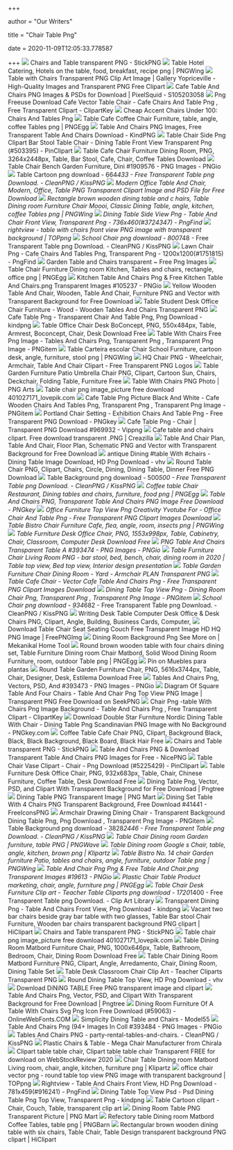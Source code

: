 +++
        
author = "Our Writers"
        
title = "Chair Table Png"
        
date = 2020-11-09T12:05:33.778587
        
+++
[ ![](http://assets.stickpng.com/images/580b57fcd9996e24bc43c27e.png)](http://assets.stickpng.com/images/580b57fcd9996e24bc43c27e.png) Chairs and Table transparent PNG - StickPNG
[ ![](https://w7.pngwing.com/pngs/163/220/png-transparent-brown-dining-table-with-two-chairs-table-chair-furniture-dining-room-tables-and-chairs-kitchen-stool-bar-stool.png)](https://w7.pngwing.com/pngs/163/220/png-transparent-brown-dining-table-with-two-chairs-table-chair-furniture-dining-room-tables-and-chairs-kitchen-stool-bar-stool.png) Table Hotel Catering, Hotels on the table, food, breakfast, recipe png |  PNGWing
[ ![](https://gallery.yopriceville.com/var/albums/Free-Clipart-Pictures/Furniture-PNG/Table_with%20Chairs_Transparent_PNG_Clip_Art_Image.png?m=1523965260)](https://gallery.yopriceville.com/var/albums/Free-Clipart-Pictures/Furniture-PNG/Table_with%20Chairs_Transparent_PNG_Clip_Art_Image.png?m=1523965260) Table with Chairs Transparent PNG Clip Art Image | Gallery Yopriceville -  High-Quality Images and Transparent PNG Free Clipart
[ ![](http://atlas-content-cdn.pixelsquid.com/stock-images/cafe-table-and-chairs-daisy-QJoKx48-600.jpg)](http://atlas-content-cdn.pixelsquid.com/stock-images/cafe-table-and-chairs-daisy-QJoKx48-600.jpg) Cafe Table And Chairs PNG Images & PSDs for Download | PixelSquid -  S105203058
[ ![](https://www.clipartkey.com/mpngs/m/31-311029_png-freeuse-download-cafe-vector-table-chair-cafe.png)](https://www.clipartkey.com/mpngs/m/31-311029_png-freeuse-download-cafe-vector-table-chair-cafe.png) Png Freeuse Download Cafe Vector Table Chair - Cafe Chairs And Table Png ,  Free Transparent Clipart - ClipartKey
[ ![](https://www.pngarts.com/files/1/Table-With-Chairs-PNG-Image-Background.png)](https://www.pngarts.com/files/1/Table-With-Chairs-PNG-Image-Background.png) Cheap Accent Chairs Under 100: Chairs And Tables Png
[ ![](https://e7.pngegg.com/pngimages/917/906/png-clipart-table-cafe-coffee-chair-furniture-table-angle-coffee-tables.png)](https://e7.pngegg.com/pngimages/917/906/png-clipart-table-cafe-coffee-chair-furniture-table-angle-coffee-tables.png) Table Cafe Coffee Chair Furniture, table, angle, coffee Tables png | PNGEgg
[ ![](https://p.kindpng.com/picc/s/214-2142067_tea-table-set-chair-hd-png-download.png)](https://p.kindpng.com/picc/s/214-2142067_tea-table-set-chair-hd-png-download.png) Table And Chairs PNG Images, Free Transparent Table And Chairs Download -  KindPNG
[ ![](https://www.pinclipart.com/picdir/middle/50-503395_table-chair-side-png-clipart-bar-stool-table.png)](https://www.pinclipart.com/picdir/middle/50-503395_table-chair-side-png-clipart-bar-stool-table.png) Table Chair Side Png Clipart Bar Stool Table Chair - Dining Table Front  View Transparent Png (#503395) - PinClipart
[ ![](https://img.favpng.com/19/13/7/table-cafe-chair-furniture-dining-room-png-favpng-NqQMm7hdcAQvUsGuQziKMPNg9.jpg)](https://img.favpng.com/19/13/7/table-cafe-chair-furniture-dining-room-png-favpng-NqQMm7hdcAQvUsGuQziKMPNg9.jpg) Table Cafe Chair Furniture Dining Room, PNG, 3264x2448px, Table, Bar Stool,  Cafe, Chair, Coffee Tables Download
[ ![](https://img2.pngio.com/table-chair-bench-garden-furniture-dining-table-transparent-kitchen-table-and-chairs-png-800_800.png)](https://img2.pngio.com/table-chair-bench-garden-furniture-dining-table-transparent-kitchen-table-and-chairs-png-800_800.png) Table Chair Bench Garden Furniture, Dini #1909576 - PNG Images - PNGio
[ ![](https://banner2.cleanpng.com/20180529/ex/kisspng-tablecloth-chair-furniture-dining-room-table-chairs-5b0cfb5f15d200.6436263715275774390894.jpg)](https://banner2.cleanpng.com/20180529/ex/kisspng-tablecloth-chair-furniture-dining-room-table-chairs-5b0cfb5f15d200.6436263715275774390894.jpg) Table Cartoon png download - 664*433 - Free Transparent Table png Download.  - CleanPNG / KissPNG
[ ![](https://png.pngtree.com/png-clipart/20190925/original/pngtree-modern-office-table-and-chair-png-image_4976811.jpg)](https://png.pngtree.com/png-clipart/20190925/original/pngtree-modern-office-table-and-chair-png-image_4976811.jpg) Modern Office Table And Chair, Modern, Office, Table PNG Transparent  Clipart Image and PSD File for Free Download
[ ![](https://w7.pngwing.com/pngs/486/698/png-transparent-rectangle-brown-wooden-dining-table-and-c-hairs-table-dining-room-furniture-chair-moooi-classic-dining-table-miscellaneous-angle-kitchen.png)](https://w7.pngwing.com/pngs/486/698/png-transparent-rectangle-brown-wooden-dining-table-and-c-hairs-table-dining-room-furniture-chair-moooi-classic-dining-table-miscellaneous-angle-kitchen.png) Rectangle brown wooden dining table and c hairs, Table Dining room  Furniture Chair Moooi, Classic Dining Table, angle, kitchen, coffee Tables  png | PNGWing
[ ![](https://www.pngfind.com/pngs/m/372-3724347_dining-table-side-view-png-table-and-chair.png)](https://www.pngfind.com/pngs/m/372-3724347_dining-table-side-view-png-table-and-chair.png) Dining Table Side View Png - Table And Chair Front View, Transparent Png -  736x460(#3724347) - PngFind
[ ![](https://toppng.com/uploads/preview/rightview-table-with-chairs-front-view-11562898863iuoowqr7jq.png)](https://toppng.com/uploads/preview/rightview-table-with-chairs-front-view-11562898863iuoowqr7jq.png) rightview - table with chairs front view PNG image with transparent  background | TOPpng
[ ![](https://banner2.cleanpng.com/20180216/epw/kisspng-table-chair-furniture-school-bench-classroom-chairs-5a869cce3c5ed3.9085394215187714062473.jpg)](https://banner2.cleanpng.com/20180216/epw/kisspng-table-chair-furniture-school-bench-classroom-chairs-5a869cce3c5ed3.9085394215187714062473.jpg) School Chair png download - 800*748 - Free Transparent Table png Download.  - CleanPNG / KissPNG
[ ![](https://www.pngfind.com/pngs/m/175-1751815_lawn-chair-png-cafe-chairs-and-tables-png.png)](https://www.pngfind.com/pngs/m/175-1751815_lawn-chair-png-cafe-chairs-and-tables-png.png) Lawn Chair Png - Cafe Chairs And Tables Png, Transparent Png -  1200x1200(#1751815) - PngFind
[ ![](https://i2.wp.com/freepngimages.com/wp-content/uploads/2015/06/garden_table-and-chairs.png?fit=447%2C507)](https://i2.wp.com/freepngimages.com/wp-content/uploads/2015/06/garden_table-and-chairs.png?fit=447%2C507) Garden Table and Chairs transparent ~ Free Png Images
[ ![](https://e7.pngegg.com/pngimages/562/594/png-clipart-table-chair-furniture-dining-room-kitchen-tables-and-chairs-rectangle-office.png)](https://e7.pngegg.com/pngimages/562/594/png-clipart-table-chair-furniture-dining-room-kitchen-tables-and-chairs-rectangle-office.png) Table Chair Furniture Dining room Kitchen, Tables and chairs, rectangle,  office png | PNGEgg
[ ![](https://img2.pngio.com/dining-table-images-png-transparent-png-transparent-png-image-kitchen-table-and-chairs-png-860_447.png)](https://img2.pngio.com/dining-table-images-png-transparent-png-transparent-png-image-kitchen-table-and-chairs-png-860_447.png) Kitchen Table And Chairs Png & Free Kitchen Table And Chairs.png  Transparent Images #105237 - PNGio
[ ![](https://png.pngtree.com/png-clipart/20190921/original/pngtree-yellow-wooden-table-and-chair-png-image_4758350.jpg)](https://png.pngtree.com/png-clipart/20190921/original/pngtree-yellow-wooden-table-and-chair-png-image_4758350.jpg) Yellow Wooden Table And Chair, Wooden, Table And Chair, Furniture PNG and  Vector with Transparent Background for Free Download
[ ![](https://img1.pnghut.com/0/19/22/VTxiG9MCGp/wood-student-school-armrest-carteira-escolar.jpg)](https://img1.pnghut.com/0/19/22/VTxiG9MCGp/wood-student-school-armrest-carteira-escolar.jpg) Table Student Desk Office Chair Furniture - Wood - Wooden Tables And Chairs  Transparent PNG
[ ![](https://www.kindpng.com/picc/m/238-2387142_cafe-table-png-transparent-chair-and-table-png.png)](https://www.kindpng.com/picc/m/238-2387142_cafe-table-png-transparent-chair-and-table-png.png) Cafe Table Png - Transparent Chair And Table Png, Png Download - kindpng
[ ![](https://img.favpng.com/23/0/12/table-office-chair-desk-boconcept-png-favpng-W5md72kjvdC4iuHruwBmdcSin.jpg)](https://img.favpng.com/23/0/12/table-office-chair-desk-boconcept-png-favpng-W5md72kjvdC4iuHruwBmdcSin.jpg) Table Office Chair Desk BoConcept, PNG, 550x484px, Table, Armrest,  Boconcept, Chair, Desk Download Free
[ ![](https://png.pngitem.com/pimgs/s/93-936188_table-with-chairs-free-png-image-tables-and.png)](https://png.pngitem.com/pimgs/s/93-936188_table-with-chairs-free-png-image-tables-and.png) Table With Chairs Free Png Image - Tables And Chairs Png, Transparent Png ,  Transparent Png Image - PNGitem
[ ![](https://w7.pngwing.com/pngs/312/940/png-transparent-table-carteira-escolar-chair-school-furniture-cartoon-desk-angle-furniture-stool.png)](https://w7.pngwing.com/pngs/312/940/png-transparent-table-carteira-escolar-chair-school-furniture-cartoon-desk-angle-furniture-stool.png) Table Carteira escolar Chair School Furniture, cartoon desk, angle,  furniture, stool png | PNGWing
[ ![](https://www.freepnglogos.com/uploads/chair-png/wooden-chair-png-transparent-image-pngpix-0.png)](https://www.freepnglogos.com/uploads/chair-png/wooden-chair-png-transparent-image-pngpix-0.png) HQ Chair PNG - Wheelchair, Armchair, Table And Chair Clipart - Free  Transparent PNG Logos
[ ![](https://cdn.imgbin.com/24/12/0/imgbin-table-garden-furniture-patio-umbrella-chair-sun-umbrella-octagonal-brown-wooden-5-piece-patio-set-with-black-outdoor-umbrella-ePAzEH5arEECfZSSwzb3Vq988.jpg)](https://cdn.imgbin.com/24/12/0/imgbin-table-garden-furniture-patio-umbrella-chair-sun-umbrella-octagonal-brown-wooden-5-piece-patio-set-with-black-outdoor-umbrella-ePAzEH5arEECfZSSwzb3Vq988.jpg) Table Garden Furniture Patio Umbrella Chair PNG, Clipart, Cartoon Sun,  Chairs, Deckchair, Folding Table, Furniture Free
[ ![](https://www.pngarts.com/files/1/Table-With-Chairs-PNG-Photo.png)](https://www.pngarts.com/files/1/Table-With-Chairs-PNG-Photo.png) Table With Chairs PNG Photo | PNG Arts
[ ![](https://img.lovepik.com/element/40102/7171.png_860.png)](https://img.lovepik.com/element/40102/7171.png_860.png) Table chair png image_picture free download 401027171_lovepik.com
[ ![](https://www.pngitem.com/pimgs/m/42-424804_cafe-table-png-picture-black-and-white-cafe.png)](https://www.pngitem.com/pimgs/m/42-424804_cafe-table-png-picture-black-and-white-cafe.png) Cafe Table Png Picture Black And White - Cafe Wooden Chairs And Tables Png,  Transparent Png , Transparent Png Image - PNGitem
[ ![](https://www.pngkey.com/png/detail/55-551406_portland-chair-setting-exhibition-chairs-and-table-png.png)](https://www.pngkey.com/png/detail/55-551406_portland-chair-setting-exhibition-chairs-and-table-png.png) Portland Chair Setting - Exhibition Chairs And Table Png - Free Transparent  PNG Download - PNGkey
[ ![](https://www.vippng.com/png/detail/96-969932_cafe-table-png-chair.png)](https://www.vippng.com/png/detail/96-969932_cafe-table-png-chair.png) Cafe Table Png - Chair | Transparent PNG Download #969932 - Vippng
[ ![](https://creazilla-store.fra1.digitaloceanspaces.com/cliparts/9116/cafe-table-and-chairs-clipart-xl.png)](https://creazilla-store.fra1.digitaloceanspaces.com/cliparts/9116/cafe-table-and-chairs-clipart-xl.png) Cafe table and chairs clipart. Free download transparent .PNG | Creazilla
[ ![](https://png.pngtree.com/png-clipart/20190705/original/pngtree-table-and-chair-plan-png-image_4361640.jpg)](https://png.pngtree.com/png-clipart/20190705/original/pngtree-table-and-chair-plan-png-image_4361640.jpg) Table And Chair Plan, Table And Chair, Floor Plan, Schematic PNG and Vector  with Transparent Background for Free Download
[ ![](https://www.vhv.rs/dpng/d/492-4923665_antique-dining-table-with-chairs-dining-table-image.png)](https://www.vhv.rs/dpng/d/492-4923665_antique-dining-table-with-chairs-dining-table-image.png) antique Dining #table With #chairs - Dining Table Image Download, HD Png  Download - vhv
[ ![](https://cdn.imgbin.com/14/20/10/imgbin-round-table-chair-multiplayer-large-round-table-dinner-white-and-beige-dinning-set-GWKtcua9s2hDKwdAS29y5a7DV.jpg)](https://cdn.imgbin.com/14/20/10/imgbin-round-table-chair-multiplayer-large-round-table-dinner-white-and-beige-dinning-set-GWKtcua9s2hDKwdAS29y5a7DV.jpg) Round Table Chair PNG, Clipart, Chairs, Circle, Dining, Dining Table,  Dinner Free PNG Download
[ ![](https://banner2.cleanpng.com/20180301/bbq/kisspng-table-bistro-ikea-chair-garden-furniture-tables-and-chairs-set-5a98cb5d335110.5616519615199629732102.jpg)](https://banner2.cleanpng.com/20180301/bbq/kisspng-table-bistro-ikea-chair-garden-furniture-tables-and-chairs-set-5a98cb5d335110.5616519615199629732102.jpg) Table Background png download - 500*500 - Free Transparent Table png  Download. - CleanPNG / KissPNG
[ ![](https://e7.pngegg.com/pngimages/259/442/png-clipart-coffee-table-chair-restaurant-dining-tables-and-chairs-furniture-food.png)](https://e7.pngegg.com/pngimages/259/442/png-clipart-coffee-table-chair-restaurant-dining-tables-and-chairs-furniture-food.png) Coffee table Chair Restaurant, Dining tables and chairs, furniture, food png  | PNGEgg
[ ![](https://smallimg.pngkey.com/png/small/54-549664_single-chair-table-set-single-table-chair.png)](https://smallimg.pngkey.com/png/small/54-549664_single-chair-table-set-single-table-chair.png) Table And Chairs PNG, Transparent Table And Chairs PNG Image Free Download  - PNGkey
[ ![](https://www.clipartmax.com/png/middle/243-2431393_office-furniture-top-view-png-creativity-yvotube-for-office-chair-and-table.png)](https://www.clipartmax.com/png/middle/243-2431393_office-furniture-top-view-png-creativity-yvotube-for-office-chair-and-table.png) Office Furniture Top View Png Creativity Yvotube For - Office Chair And Table  Png - Free Transparent PNG Clipart Images Download
[ ![](https://w7.pngwing.com/pngs/144/847/png-transparent-table-bistro-chair-furniture-cafe-flea-angle-room-insects.png)](https://w7.pngwing.com/pngs/144/847/png-transparent-table-bistro-chair-furniture-cafe-flea-angle-room-insects.png) Table Bistro Chair Furniture Cafe, flea, angle, room, insects png | PNGWing
[ ![](https://img.favpng.com/17/4/2/table-furniture-desk-office-chair-png-favpng-FBt1PayVePYMPJg5RDnMhWaP9.jpg)](https://img.favpng.com/17/4/2/table-furniture-desk-office-chair-png-favpng-FBt1PayVePYMPJg5RDnMhWaP9.jpg) Table Furniture Desk Office Chair, PNG, 1553x998px, Table, Cabinetry, Chair,  Classroom, Computer Desk Download Free
[ ![](https://img.pngio.com/png-table-and-chairs-transparent-table-and-chairspng-images-chair-and-table-png-394_250.png)](https://img.pngio.com/png-table-and-chairs-transparent-table-and-chairspng-images-chair-and-table-png-394_250.png) PNG Table And Chairs Transparent Table A #393474 - PNG Images - PNGio
[ ![](https://i.pinimg.com/736x/7e/66/7e/7e667e3885f111214402e8d480f52f67.jpg)](https://i.pinimg.com/736x/7e/66/7e/7e667e3885f111214402e8d480f52f67.jpg) Table Furniture Chair Living Room PNG - bar stool, bed, bench, chair,  dining room in 2020 | Table top view, Bed top view, Interior design  presentation
[ ![](https://img1.pnghut.com/10/5/17/tqkVyEyWZE/yard-garden-furniture-table-sofa-bed-wood.jpg)](https://img1.pnghut.com/10/5/17/tqkVyEyWZE/yard-garden-furniture-table-sofa-bed-wood.jpg) Table Garden Furniture Chair Dining Room - Yard - Armchair PLAN Transparent  PNG
[ ![](https://www.clipartmax.com/png/middle/263-2633892_table-cafe-chair-vector-cafe-table-and-chairs-png.png)](https://www.clipartmax.com/png/middle/263-2633892_table-cafe-chair-vector-cafe-table-and-chairs-png.png) Table Cafe Chair - Vector Cafe Table And Chairs Png - Free Transparent PNG  Clipart Images Download
[ ![](https://www.pngitem.com/pimgs/m/508-5082434_dining-table-top-view-png-dining-room-chair.png)](https://www.pngitem.com/pimgs/m/508-5082434_dining-table-top-view-png-dining-room-chair.png) Dining Table Top View Png - Dining Room Chair Png, Transparent Png ,  Transparent Png Image - PNGitem
[ ![](https://banner2.cleanpng.com/20180330/gbw/kisspng-table-furniture-chair-desk-school-desk-5abe1b81a18da9.2650911715224083216617.jpg)](https://banner2.cleanpng.com/20180330/gbw/kisspng-table-furniture-chair-desk-school-desk-5abe1b81a18da9.2650911715224083216617.jpg) School Chair png download - 934*682 - Free Transparent Table png Download.  - CleanPNG / KissPNG
[ ![](https://cdn.imgbin.com/0/4/6/imgbin-writing-desk-table-computer-desk-office-desk-chairs-study-table-tvR5UQScVYF9mgNuSAshcpX9i.jpg)](https://cdn.imgbin.com/0/4/6/imgbin-writing-desk-table-computer-desk-office-desk-chairs-study-table-tvR5UQScVYF9mgNuSAshcpX9i.jpg) Writing Desk Table Computer Desk Office & Desk Chairs PNG, Clipart, Angle,  Building, Business Cards, Computer,
[ ![](https://freepngimg.com/thumb/table/75146-table-chair-seat-seating-couch-free-transparent-image-hd.png)](https://freepngimg.com/thumb/table/75146-table-chair-seat-seating-couch-free-transparent-image-hd.png) Download Table Chair Seat Seating Couch Free Transparent Image HD HQ PNG  Image | FreePNGImg
[ ![](https://i7.pngguru.com/preview/811/379/783/table-dining-room-chair-furniture-kitchen-dining-table.jpg)](https://i7.pngguru.com/preview/811/379/783/table-dining-room-chair-furniture-kitchen-dining-table.jpg) Dining Room Background Png See More on | Mekanikal Home Tool
[ ![](https://e7.pngegg.com/pngimages/209/823/png-clipart-round-brown-wooden-table-with-four-chairs-dining-set-table-furniture-dining-room-chair-matbord-solid-wood-dining-room-furniture-miscellaneous-room.png)](https://e7.pngegg.com/pngimages/209/823/png-clipart-round-brown-wooden-table-with-four-chairs-dining-set-table-furniture-dining-room-chair-matbord-solid-wood-dining-room-furniture-miscellaneous-room.png) Round brown wooden table with four chairs dining set, Table Furniture  Dining room Chair Matbord, Solid Wood Dining Room Furniture, room, outdoor Table  png | PNGEgg
[ ![](https://i.pinimg.com/originals/50/6f/9a/506f9a55ad655849cf08533e121d2b94.png)](https://i.pinimg.com/originals/50/6f/9a/506f9a55ad655849cf08533e121d2b94.png) Pin on Muebles para plantas
[ ![](https://img.favpng.com/2/7/3/round-table-garden-furniture-chair-png-favpng-2PEhwfe9mq0ak1K1DgaZ46iZ9.jpg)](https://img.favpng.com/2/7/3/round-table-garden-furniture-chair-png-favpng-2PEhwfe9mq0ak1K1DgaZ46iZ9.jpg) Round Table Garden Furniture Chair, PNG, 5616x3744px, Table, Chair,  Designer, Desk, Estilema Download Free
[ ![](https://img.pngio.com/tables-and-chairs-png-vectors-psd-and-clipart-with-transparent-chair-and-table-png-616_489.png)](https://img.pngio.com/tables-and-chairs-png-vectors-psd-and-clipart-with-transparent-chair-and-table-png-616_489.png) Tables And Chairs Png, Vectors, PSD, And #393473 - PNG Images - PNGio
[ ![](https://www.seekpng.com/png/detail/55-551708_diagram-of-square-table-and-four-chairs-table.png)](https://www.seekpng.com/png/detail/55-551708_diagram-of-square-table-and-four-chairs-table.png) Diagram Of Square Table And Four Chairs - Table And Chair Png Top View PNG  Image | Transparent PNG Free Download on SeekPNG
[ ![](https://s.clipartkey.com/mpngs/s/233-2339797_index-of-ebaypics-table-images-kindergarten-chairs-and.png)](https://s.clipartkey.com/mpngs/s/233-2339797_index-of-ebaypics-table-images-kindergarten-chairs-and.png) Chair Png -table With Chairs Png Image Background - Table And Chairs Png ,  Free Transparent Clipart - ClipartKey
[ ![](https://www.pngkey.com/png/full/761-7617514_double-star-furniture-nordic-dining-table-with-chair.png)](https://www.pngkey.com/png/full/761-7617514_double-star-furniture-nordic-dining-table-with-chair.png) Download Double Star Furniture Nordic Dining Table With Chair - Dining Table  Png Scandinavian PNG Image with No Background - PNGkey.com
[ ![](https://cdn.imgbin.com/25/4/12/imgbin-coffee-table-cafe-chair-black-cafe-chairs-material-YEpj97Xu7BSvf8WWqMNMzAXpJ.jpg)](https://cdn.imgbin.com/25/4/12/imgbin-coffee-table-cafe-chair-black-cafe-chairs-material-YEpj97Xu7BSvf8WWqMNMzAXpJ.jpg) Coffee Table Cafe Chair PNG, Clipart, Background Black, Black, Black  Background, Black Board, Black Hair Free
[ ![](http://assets.stickpng.com/thumbs/585695e94f6ae202fedf273d.png)](http://assets.stickpng.com/thumbs/585695e94f6ae202fedf273d.png) Chairs and Table transparent PNG - StickPNG
[ ![](https://simg.nicepng.com/png/small/363-3636862_corso-de-fiori-3-tables-and-chairs-blue.png)](https://simg.nicepng.com/png/small/363-3636862_corso-de-fiori-3-tables-and-chairs-blue.png) Table And Chairs PNG & Download Transparent Table And Chairs PNG Images for  Free - NicePNG
[ ![](https://www.pinclipart.com/picdir/middle/522-5225429_table-chair-vase-clipart-chair-png-download.png)](https://www.pinclipart.com/picdir/middle/522-5225429_table-chair-vase-clipart-chair-png-download.png) Table Chair Vase Clipart - Chair - Png Download (#5225429) - PinClipart
[ ![](https://img.favpng.com/5/24/8/table-furniture-desk-office-chair-png-favpng-jHmEsBCrjXbqXrUVYtRpxX0JK.jpg)](https://img.favpng.com/5/24/8/table-furniture-desk-office-chair-png-favpng-jHmEsBCrjXbqXrUVYtRpxX0JK.jpg) Table Furniture Desk Office Chair, PNG, 932x683px, Table, Chair, Chinese  Furniture, Coffee Table, Desk Download Free
[ ![](https://png.pngtree.com/png-clipart/20190921/original/pngtree-wooden-chair-illustration-for-dining-table-png-image_4760145.jpg)](https://png.pngtree.com/png-clipart/20190921/original/pngtree-wooden-chair-illustration-for-dining-table-png-image_4760145.jpg) Dining Table Png, Vector, PSD, and Clipart With Transparent Background for  Free Download | Pngtree
[ ![](http://www.pngmart.com/files/7/Dining-Table-PNG-Transparent-Image.png)](http://www.pngmart.com/files/7/Dining-Table-PNG-Transparent-Image.png) Dining Table PNG Transparent Image | PNG Mart
[ ![](https://95.216.15.24/uploads/dining-set-table-with-4-chairs-png-21.png)](https://95.216.15.24/uploads/dining-set-table-with-4-chairs-png-21.png) Dining Set Table With 4 Chairs PNG Transparent Background, Free Download  #41441 - FreeIconsPNG
[ ![](https://www.pngitem.com/pimgs/m/79-793744_armchair-drawing-dining-chair-transparent-background-dining-table.png)](https://www.pngitem.com/pimgs/m/79-793744_armchair-drawing-dining-chair-transparent-background-dining-table.png) Armchair Drawing Dining Chair - Transparent Background Dining Table Png, Png  Download , Transparent Png Image - PNGitem
[ ![](https://banner2.cleanpng.com/20180303/cye/kisspng-table-bistro-chair-garden-furniture-blue-simple-tables-and-chairs-5a9af548105c27.281987281520104776067.jpg)](https://banner2.cleanpng.com/20180303/cye/kisspng-table-bistro-chair-garden-furniture-blue-simple-tables-and-chairs-5a9af548105c27.281987281520104776067.jpg) Table Background png download - 3828*2446 - Free Transparent Table png  Download. - CleanPNG / KissPNG
[ ![](https://w0.pngwave.com/png/236/806/table-chair-dining-room-garden-furniture-table-png-clip-art.png)](https://w0.pngwave.com/png/236/806/table-chair-dining-room-garden-furniture-table-png-clip-art.png) Table Chair Dining room Garden furniture, table PNG | PNGWave
[ ![](https://c0.klipartz.com/pngpicture/1019/697/gratis-png-mesa-comedor-silla-google-s-mesa.png)](https://c0.klipartz.com/pngpicture/1019/697/gratis-png-mesa-comedor-silla-google-s-mesa.png) Table Dining room Google s Chair, table, angle, kitchen, brown png |  Klipartz
[ ![](https://w7.pngwing.com/pngs/70/650/png-transparent-table-bistro-no-14-chair-garden-furniture-patio-tables-and-chairs-angle-furniture-outdoor-table.png)](https://w7.pngwing.com/pngs/70/650/png-transparent-table-bistro-no-14-chair-garden-furniture-patio-tables-and-chairs-angle-furniture-outdoor-table.png) Table Bistro No. 14 chair Garden furniture Patio, tables and chairs, angle,  furniture, outdoor Table png | PNGWing
[ ![](https://img.pngio.com/png-table-and-chairs-transparent-table-and-chairspng-images-table-and-chair-png-png-634_456.jpg)](https://img.pngio.com/png-table-and-chairs-transparent-table-and-chairspng-images-table-and-chair-png-png-634_456.jpg) Table And Chair Png Png & Free Table And Chair.png Transparent Images  #19613 - PNGio
[ ![](https://e7.pngegg.com/pngimages/869/895/png-clipart-plastic-chair-table-product-marketing-chair-angle-furniture.png)](https://e7.pngegg.com/pngimages/869/895/png-clipart-plastic-chair-table-product-marketing-chair-angle-furniture.png) Plastic Chair Table Product marketing, chair, angle, furniture png | PNGEgg
[ ![](http://clipart-library.com/images_k/transparent-table-clipart/transparent-table-clipart-7.png)](http://clipart-library.com/images_k/transparent-table-clipart/transparent-table-clipart-7.png) Table Chair Desk Furniture Clip art - Teacher Table Cliparts png download -  1720*1400 - Free Transparent Table png Download. - Clip Art Library
[ ![](https://www.kindpng.com/picc/m/13-139832_transparent-dining-png-table-and-chairs-front-view.png)](https://www.kindpng.com/picc/m/13-139832_transparent-dining-png-table-and-chairs-front-view.png) Transparent Dining Png - Table And Chairs Front View, Png Download - kindpng
[ ![](https://p7.hiclipart.com/preview/433/756/998/table-bar-stool-chair-furniture-wooden-bar-chairs.jpg)](https://p7.hiclipart.com/preview/433/756/998/table-bar-stool-chair-furniture-wooden-bar-chairs.jpg) Vacant two bar chairs beside gray bar table with two glasses, Table Bar  stool Chair Furniture, Wooden bar chairs transparent background PNG clipart  | HiClipart
[ ![](http://assets.stickpng.com/thumbs/580b57fcd9996e24bc43c280.png)](http://assets.stickpng.com/thumbs/580b57fcd9996e24bc43c280.png) Chairs and Table transparent PNG - StickPNG
[ ![](https://img.lovepik.com/element/40160/6782.png_300.png)](https://img.lovepik.com/element/40160/6782.png_300.png) Table chair png image_picture free download 401027171_lovepik.com
[ ![](https://img.favpng.com/25/19/21/table-dining-room-matbord-furniture-chair-png-favpng-QzwZSxsp6gww4u4yY89D44xLE.jpg)](https://img.favpng.com/25/19/21/table-dining-room-matbord-furniture-chair-png-favpng-QzwZSxsp6gww4u4yY89D44xLE.jpg) Table Dining Room Matbord Furniture Chair, PNG, 1000x646px, Table,  Bathroom, Bedroom, Chair, Dining Room Download Free
[ ![](https://cdn.imgbin.com/17/10/21/imgbin-table-chair-dining-room-matbord-furniture-dining-table-set-zwr9tskpJ5M82aCfi1QzbRR5b.jpg)](https://cdn.imgbin.com/17/10/21/imgbin-table-chair-dining-room-matbord-furniture-dining-table-set-zwr9tskpJ5M82aCfi1QzbRR5b.jpg) Table Chair Dining Room Matbord Furniture PNG, Clipart, Angle, Arredamento,  Chair, Dining Room, Dining Table Set
[ ![](https://img1.pnghut.com/8/12/24/K1zwwX5w0Y/classroom-outdoor-furniture-table-workshop-school.jpg)](https://img1.pnghut.com/8/12/24/K1zwwX5w0Y/classroom-outdoor-furniture-table-workshop-school.jpg) Table Desk Classroom Chair Clip Art - Teacher Cliparts Transparent PNG
[ ![](https://www.vhv.rs/dpng/d/107-1073401_round-dining-table-top-view-hd-png-download.png)](https://www.vhv.rs/dpng/d/107-1073401_round-dining-table-top-view-hd-png-download.png) Round Dining Table Top View, HD Png Download - vhv
[ ![](https://www.transparentpng.com/thumb/dining-table/FRAN58-dining-table-hd-photo-png.png)](https://www.transparentpng.com/thumb/dining-table/FRAN58-dining-table-hd-photo-png.png) Download DiNiNG TABLE Free PNG transparent image and clipart
[ ![](https://png.pngtree.com/element_our/20190528/ourmid/pngtree-kitchen-restaurant-table-and-chairs-bench-image_1158418.jpg)](https://png.pngtree.com/element_our/20190528/ourmid/pngtree-kitchen-restaurant-table-and-chairs-bench-image_1158418.jpg) Table And Chairs Png, Vector, PSD, and Clipart With Transparent Background  for Free Download | Pngtree
[ ![](http://cdn.onlinewebfonts.com/svg/img_59063.png)](http://cdn.onlinewebfonts.com/svg/img_59063.png) Dining Room Furniture Of A Table With Chairs Svg Png Icon Free Download  (#59063) - OnlineWebFonts.COM
[ ![](https://model55.com/wp-content/uploads/2019/02/Dining-Table-and-Chair.png)](https://model55.com/wp-content/uploads/2019/02/Dining-Table-and-Chair.png) Simplicity Dining Table and Chairs - Model55
[ ![](https://img.pngio.com/table-and-chairs-png-94-images-in-collection-page-1-chair-and-table-png-1094_562.png)](https://img.pngio.com/table-and-chairs-png-94-images-in-collection-page-1-chair-and-table-png-1094_562.png) Table And Chairs Png (94+ Images In Coll #393484 - PNG Images - PNGio
[ ![](https://icon2.cleanpng.com/20180303/dqq/kisspng-table-chair-plastic-child-children-s-plastic-tables-and-chairs-5a9a84f164b934.4554391815200760174126.jpg)](https://icon2.cleanpng.com/20180303/dqq/kisspng-table-chair-plastic-child-children-s-plastic-tables-and-chairs-5a9a84f164b934.4554391815200760174126.jpg) Tables And Chairs PNG - party-rental-tables-and-chairs. - CleanPNG / KissPNG
[ ![](https://2.imimg.com/data2/WN/EO/IMFCP-4419874/funiture-family-250x250.png)](https://2.imimg.com/data2/WN/EO/IMFCP-4419874/funiture-family-250x250.png) Plastic Chairs & Table - Mega Chair Manufacturer from Chirala
[ ![](https://webstockreview.net/images/clipart-table-table-chair-17.png)](https://webstockreview.net/images/clipart-table-table-chair-17.png) Clipart table table chair, Clipart table table chair Transparent FREE for  download on WebStockReview 2020
[ ![](https://c0.klipartz.com/pngpicture/396/1020/gratis-png-silla-mesa-comedor-matbord-salon-silla.png)](https://c0.klipartz.com/pngpicture/396/1020/gratis-png-silla-mesa-comedor-matbord-salon-silla.png) Chair Table Dining room Matbord Living room, chair, angle, kitchen,  furniture png | Klipartz
[ ![](https://toppng.com/uploads/preview/office-chair-vector-png-round-table-top-view-11562875638zuloxbhnm9.png)](https://toppng.com/uploads/preview/office-chair-vector-png-round-table-top-view-11562875638zuloxbhnm9.png) office chair vector png - round table top view PNG image with transparent  background | TOPpng
[ ![](https://www.pngfind.com/pngs/m/91-916241_rightview-table-and-chairs-front-view-hd-png.png)](https://www.pngfind.com/pngs/m/91-916241_rightview-table-and-chairs-front-view-hd-png.png) Rightview - Table And Chairs Front View, HD Png Download - 781x459(#916241)  - PngFind
[ ![](https://www.kindpng.com/picc/m/14-143614_dining-table-top-view-psd-psd-dining-table.png)](https://www.kindpng.com/picc/m/14-143614_dining-table-top-view-psd-psd-dining-table.png) Dining Table Top View Psd - Psd Dining Table Png Top View, Transparent Png  - kindpng
[ ![](https://library.kissclipart.com/20181217/chw/kissclipart-png-royal-chair-clipart-chair-couch-4f41abbad09fb16f.png)](https://library.kissclipart.com/20181217/chw/kissclipart-png-royal-chair-clipart-chair-couch-4f41abbad09fb16f.png) Table Cartoon clipart - Chair, Couch, Table, transparent clip art
[ ![](http://www.pngmart.com/files/7/Dining-Room-Table-PNG-Transparent-Picture.png)](http://www.pngmart.com/files/7/Dining-Room-Table-PNG-Transparent-Picture.png) Dining Room Table PNG Transparent Picture | PNG Mart
[ ![](https://b7.pngbarn.com/png/646/797/table-teak-furniture-chair-garden-furniture-dining-table-png-clip-art.png)](https://b7.pngbarn.com/png/646/797/table-teak-furniture-chair-garden-furniture-dining-table-png-clip-art.png) Refectory table Dining room Matbord Coffee Tables, table png | PNGBarn
[ ![](https://p7.hiclipart.com/preview/124/146/475/table-chair-table-design.jpg)](https://p7.hiclipart.com/preview/124/146/475/table-chair-table-design.jpg) Rectangular brown wooden dining table with six chairs, Table Chair, Table  Design transparent background PNG clipart | HiClipart
